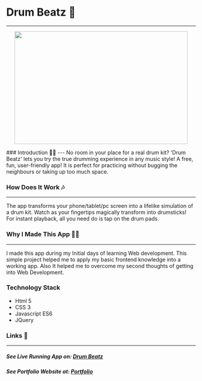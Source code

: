 # Drum Beatz 🥁
---
<p align="center">
  <img width="460" height="300" src="https://i.ibb.co/cQ44VWh/Drum.png">
</p>
### Introduction 🙋‍♂️
---
No room in your place for a real drum kit?
 'Drum Beatz' lets you try the true drumming experience in any music style! A free, fun, user-friendly app! 
It is perfect for practicing without bugging the neighbours or taking up too much space.

### How Does It Work 🎶
---
The app transforms your phone/tablet/pc screen into a lifelike simulation of a drum kit. Watch as your fingertips magically transform into drumsticks! For instant playback, all you need do is tap on the drum pads.

### Why I Made This App 👨‍💻
---
I made this app during my Initial days of learning Web development.
This simple project helped me to apply my basic frontend knowledge into a working app.
Also It helped me to overcome my second thoughts of getting into Web Development.

### Technology Stack
- Html 5
- CSS 3
- Javascript ES6
- JQuery

### Links 🔗
---
##### See Live Running App on:  [Drum Beatz](https://imdude001.github.io/Drum-Beatz/ "Drum Beatz") 
##### See Portfolio Website at: [Portfolio](https://devdude.web.app/ "Portfolio")
